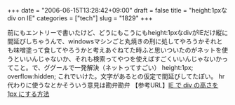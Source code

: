 +++
date = "2006-06-15T13:28:42+09:00"
draft = false
title = "height:1pxなdiv on IE"
categories = ["tech"]
slug = "1829"
+++

前にもエントリーで書いたけど、どうにもこうにもheight:1pxなdivがIEだけ縦に間延びしちゃうんで、windowsマシンごと丸焼きの刑に処してやろうかそれとも味噌塗って食してやろうかと考えあぐねてた時ふと思いついたのがネットを使うといいんじゃないか、それも検索ってやつを使えばすごくいいんじゃないかってこと。で、ググールで一発解決（ネットってすごい）
height:1px; overflow:hidden;
これでいけた。文字があるとの仮定で間延びしてたぽい。
hr代わりに使うなとかそういう意見は勘弁勘弁
【参考URL】<a href="http://fumika.jp/nikki/2005/07/ie-div-height-1px" target="_blank">IE で div の高さを 1px にする方法</a>
